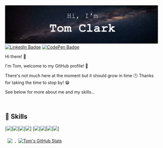[![Tom's GitHub Banner](./assets/banner-image.jpg)](https://github.com/tom-clark-dev/)
[![LinkedIn Badge](https://img.shields.io/badge/LinkedIn-Profile-informational?style=flat&logo=linkedin&logoColor=white&color=0D76A8)](https://www.linkedin.com/in/88-tom-clark/)
[![CodePen Badge](https://img.shields.io/badge/CodePen-Profile-informational?style=flat&logo=codepen&logoColor=white&color=black)](https://codepen.io/tom-clark-dev)

Hi there! 👋

I'm Tom, welcome to my GitHub profile! 🎉

There's not much here at the moment but it should grow in time 🕒 Thanks for taking the time to stop by! 😁 

See below for more about me and my skills...

<br>

## 💼 Skills  

<!--
![](https://img.shields.io/badge/Code-Redux-informational?style=flat&logo=Redux&logoColor=white&color=227bb3)
![](https://img.shields.io/badge/Code-MongoDB-informational?style=flat&logo=MongoDB&logoColor=white&color=227bb3)
![](https://img.shields.io/badge/Code-Firebase-informational?style=flat&logo=Firebase&logoColor=white&color=227bb3)
-->
|![](https://img.shields.io/badge/Code-JavaScript-informational?style=flat&logo=JavaScript&logoColor=white&color=227bb3)|![](https://img.shields.io/badge/Code-TypeScript-informational?style=flat&logo=TypeScript&logoColor=white&color=227bb3)|![](https://img.shields.io/badge/Code-CSharp-informational?style=flat&logo=c-sharp&logoColor=white&color=227bb3)|![](https://img.shields.io/badge/Code-.NET-informational?style=flat&logo=.net&logoColor=white&color=227bb3)|
|![](https://img.shields.io/badge/Code-Dart-informational?style=flat&logo=dart&logoColor=white&color=227bb3)|![](https://img.shields.io/badge/Code-React-informational?style=flat&logo=react&logoColor=white&color=227bb3)|![](https://img.shields.io/badge/Code-MySQL-informational?style=flat&logo=MySQL&logoColor=white&color=227bb3)|![](https://img.shields.io/badge/Code-Umbraco-informational?style=flat&logo=.net&logoColor=white&color=227bb3)|

<!--
<details>
<summary>More Skills</summary>
<br>

![](https://img.shields.io/badge/Style-CSS-informational?style=flat&logo=css3&logoColor=white&color=4AB197)
![](https://img.shields.io/badge/Style-Tailwind-informational?style=flat&logo=Tailwind-CSS&logoColor=white&color=4AB197)
![](https://img.shields.io/badge/Style-Sass-informational?style=flat&logo=Sass&logoColor=white&color=4AB197)
![](https://img.shields.io/badge/Style-Stylus-informational?style=flat&logo=Stylus&logoColor=white&color=4AB197)

<br>

![](https://img.shields.io/badge/Test-Jasmine-informational?style=flat&logo=Jasmine&logoColor=white&color=4AB197)
![](https://img.shields.io/badge/Test-Jest-informational?style=flat&logo=jest&logoColor=white&color=4AB197)
![](https://img.shields.io/badge/Test-Mocha-informational?style=flat&logo=Mocha&logoColor=white&color=4AB197)
![](https://img.shields.io/badge/Test-Cypress-informational?style=flat&logo=Cypress&logoColor=white&color=4AB197)
![](https://img.shields.io/badge/Test-Cypress-informational?style=flat&logo=Cypress&logoColor=white&color=4AB197)

<br>

![](https://img.shields.io/badge/Tools-Docker-informational?style=flat&logo=docker&logoColor=white&color=4AB197)
![](https://img.shields.io/badge/Tools-Pivotal-informational?style=flat&logo=Pivotal-Tracker&logoColor=white&color=4AB197)
![](https://img.shields.io/badge/Tools-NGINX-informational?style=flat&logo=nginx&logoColor=white&color=4AB197)
![](https://img.shields.io/badge/Tools-Netlify-informational?style=flat&logo=netlify&logoColor=white&color=4AB197)
![](https://img.shields.io/badge/Tools-Jenkins-informational?style=flat&logo=jenkins&logoColor=white&color=4AB197)
![](https://img.shields.io/badge/Tools-SonarQube-informational?style=flat&logo=SonarQube&logoColor=white&color=4AB197)
![](https://img.shields.io/badge/Tools-Actions-informational?style=flat&logo=github-actions&logoColor=white&color=4AB197)
![](https://img.shields.io/badge/Tools-NPM-informational?style=flat&logo=npm&logoColor=white&color=4AB197)
![](https://img.shields.io/badge/Tools-Postman-informational?style=flat&logo=Postman&logoColor=white&color=4AB197)
![](https://img.shields.io/badge/Tools-Photoshop-informational?style=flat&logo=Adobe-Photoshop&logoColor=white&color=4AB197)
![](https://img.shields.io/badge/Tools-Illustrator-informational?style=flat&logo=Adobe-Illustrator&logoColor=white&color=4AB197)
![](https://img.shields.io/badge/Tools-AdobeXD-informational?style=flat&logo=Adobe-XD&logoColor=white&color=4AB197)
![](https://img.shields.io/badge/Tools-GitHub-informational?style=flat&logo=GitHub&logoColor=white&color=4AB197)
![](https://img.shields.io/badge/Tools-GitLab-informational?style=flat&logo=GitLab&logoColor=white&color=4AB197)
![](https://img.shields.io/badge/Tools-Bitbucket-informational?style=flat&logo=Bitbucket&logoColor=white&color=4AB197)
![](https://img.shields.io/badge/Tools-Jira-informational?style=flat&logo=Jira-Software&logoColor=white&color=4AB197)
![](https://img.shields.io/badge/Tools-Clubhouse-informational?style=flat&logo=Clubhouse&logoColor=white&color=4AB197)

</details>
-->

<!-- GitHub Stats -->
<a href="https://github.com/tom-clark-dev">
  <img align="center" style="margin:0.5rem" src="https://github-readme-stats.vercel.app/api/top-langs/?username=tom-clark-dev&count_private=true&hide=html,css&title_color=ffffff&text_color=c9cacc&icon_color=4AB197&bg_color=1A2B34" />
</a>

<a href="https://github.com/tom-clark-dev">
  <img align="center" style="margin:0.5rem" src="https://github-readme-stats.vercel.app/api?username=tom-clark-dev&show_icons=true&line_height=27&count_private=true&title_color=ffffff&text_color=c9cacc&icon_color=4AB097&bg_color=1A2B34" alt="Tom's GitHub Stats" />
</a>

<!-- 
  Useful guide for this doc:
  https://braydoncoyer.dev/blog/creating-a-killer-github-profile-readme-part-1  
-->
